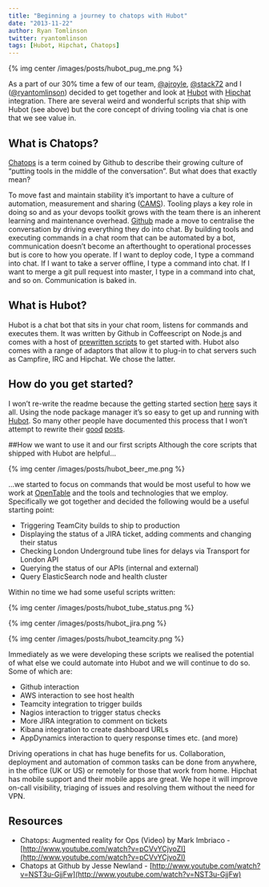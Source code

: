 ```yaml
---
title: "Beginning a journey to chatops with Hubot"
date: "2013-11-22"
author: Ryan Tomlinson
twitter: ryantomlinson
tags: [Hubot, Hipchat, Chatops]
---
```


{% img center /images/posts/hubot_pug_me.png %}

As a part of our 30% time a few of our team, [@ajroyle](https://twitter.com/ajroyle), [@stack72](https://twitter.com/stack72) and I ([@ryantomlinson](https://twitter.com/ryantomlinson)) decided to get together and look at [Hubot](http://hubot.github.com/) with [Hipchat](https://www.hipchat.com/) integration. There are several weird and wonderful scripts that ship with Hubot (see above) but the core concept of driving tooling via chat is one that we see value in.

## What is Chatops?

[Chatops](https://speakerdeck.com/jnewland/chatops-at-github) is a term coined by Github to describe their growing culture of “putting tools in the middle of the conversation”. But what does that exactly mean?

To move fast and maintain stability it’s important to have a culture of automation, measurement and sharing ([CAMS](http://www.opscode.com/blog/2010/07/16/what-devops-means-to-me/)). Tooling plays a key role in doing so and as your devops toolkit grows with the team there is an inherent learning and maintenance overhead. [Github](http://github.com/) made a move to centralise the conversation by driving everything they do into chat. By building tools and executing commands in a chat room that can be automated by a bot, communication doesn’t become an afterthought to operational processes but is core to how you operate. If I want to deploy code, I type a command into chat. If I want to take a server offline, I type a command into chat. If I want to merge a git pull request into master, I type in a command into chat, and so on. Communication is baked in.

## What is Hubot?

Hubot is a chat bot that sits in your chat room, listens for commands and executes them. It was written by Github in Coffeescript on Node.js and comes with a host of [prewritten scripts](https://github.com/github/hubot-scripts/tree/master/src/scripts) to get started with. Hubot also comes with a range of adaptors that allow it to plug-in to chat servers such as Campfire, IRC and Hipchat. We chose the latter.

## How do you get started?

I won’t re-write the readme because the getting started section [here](https://github.com/github/hubot/tree/master/docs) says it all. Using the node package manager it’s so easy to get up and running with [Hubot](https://github.com/blog/968-say-hello-to-hubot). So many other people have documented this process that I won’t attempt to rewrite their [good](http://net.tutsplus.com/tutorials/javascript-ajax/writing-hubot-plugins-with-coffeescript/) [posts](https://github.com/blog/968-say-hello-to-hubot).

##How we want to use it and our first scripts
Although the core scripts that shipped with Hubot are helpful…

{% img center /images/posts/hubot_beer_me.png %}

…we started to focus on commands that would be most useful to how we work at [OpenTable](http://www.opentable.co.uk/) and the tools and technologies that we employ. Specifically we got together and decided the following would be a useful starting point:

- Triggering TeamCity builds to ship to production
- Displaying the status of a JIRA ticket, adding comments and changing their status
- Checking London Underground tube lines for delays via Transport for London API
- Querying the status of our APIs (internal and external)
- Query ElasticSearch node and health cluster

Within no time we had some useful scripts written:

{% img center /images/posts/hubot_tube_status.png %}

{% img center /images/posts/hubot_jira.png %}

{% img center /images/posts/hubot_teamcity.png %}

Immediately as we were developing these scripts we realised the potential of what else we could automate into Hubot and we will continue to do so. Some of which are:

- Github interaction
- AWS interaction to see host health
- Teamcity integration to trigger builds
- Nagios interaction to trigger status checks
- More JIRA integration to comment on tickets
- Kibana integration to create dashboard URLs
- AppDynamics interaction to query response times etc. (and more)

Driving operations in chat has huge benefits for us. Collaboration, deployment and automation of common tasks can be done from anywhere, in the office (UK or US) or remotely for those that work from home. Hipchat has mobile support and their mobile apps are great. We hope it will improve on-call visibility, triaging of issues and resolving them without the need for VPN.

## Resources

- Chatops: Augmented reality for Ops (Video) by Mark Imbriaco - [http://www.youtube.com/watch?v=pCVvYCjvoZI](http://www.youtube.com/watch?v=pCVvYCjvoZI)
- Chatops at Github by Jesse Newland - [http://www.youtube.com/watch?v=NST3u-GjjFw](http://www.youtube.com/watch?v=NST3u-GjjFw)

